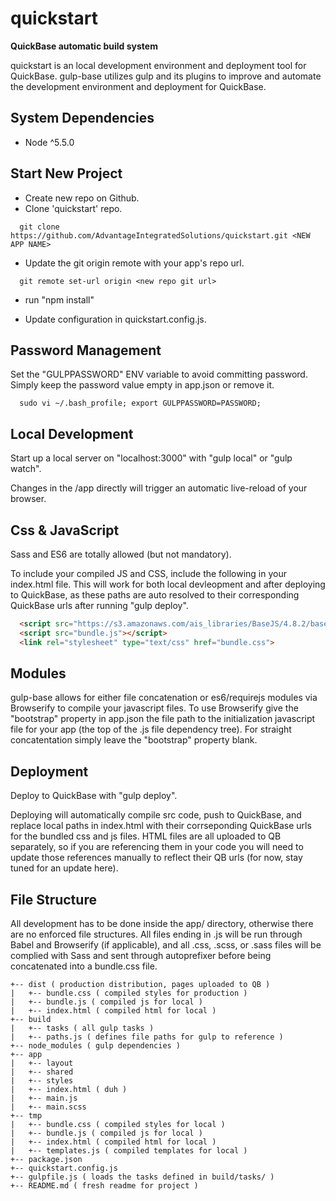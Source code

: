 # quickstart
**QuickBase automatic build system**

quickstart is an local development environment and deployment tool for QuickBase. gulp-base utilizes gulp and its plugins to improve and automate the development environment and deployment for QuickBase.

## System Dependencies
* Node ^5.5.0

## Start New Project
* Create new repo on Github.
* Clone 'quickstart' repo.
```shell
  git clone https://github.com/AdvantageIntegratedSolutions/quickstart.git <NEW APP NAME>
```

* Update the git origin remote with your app's repo url.
```shell
  git remote set-url origin <new repo git url>
```
* run "npm install"

* Update configuration in quickstart.config.js.

## Password Management
Set the "GULPPASSWORD" ENV variable to avoid committing password. Simply keep the password value empty in app.json or remove it.

```shell
  sudo vi ~/.bash_profile; export GULPPASSWORD=PASSWORD;
```

## Local Development
Start up a local server on "localhost:3000" with "gulp local" or "gulp watch".

Changes in the /app directly will trigger an automatic live-reload of your browser.

## Css & JavaScript
Sass and ES6 are totally allowed (but not mandatory).

To include your compiled JS and CSS, include the following in your index.html file. This will work for both local devleopment and after deploying to QuickBase, as these paths are auto resolved to their corresponding QuickBase urls after running "gulp deploy".
```html
  <script src="https://s3.amazonaws.com/ais_libraries/BaseJS/4.8.2/base.min.js"></script>
  <script src="bundle.js"></script>
  <link rel="stylesheet" type="text/css" href="bundle.css">
```

## Modules
gulp-base allows for either file concatenation or es6/requirejs modules via Browserify to compile your javascript files. To use Browserify give the "bootstrap" property in app.json the file path to the initialization javascript file for your app (the top of the .js file dependency tree). For straight concatentation simply leave the "bootstrap" property blank.

## Deployment
Deploy to QuickBase with "gulp deploy".

Deploying will automatically compile src code, push to QuickBase, and replace local paths in index.html with their corrseponding QuickBase urls for the bundled css and js files. HTML files are all uploaded to QB separately, so if you are referencing them in your code you will need to update those references manually to reflect their QB urls (for now, stay tuned for an update here).

## File Structure
All development has to be done inside the app/ directory, otherwise there are no enforced file structures. All files ending in .js will be run through Babel and Browserify (if applicable), and all .css, .scss, or .sass files will be complied with Sass and sent through autoprefixer before being concatenated into a bundle.css file.

```
+-- dist ( production distribution, pages uploaded to QB )
|   +-- bundle.css ( compiled styles for production )
|   +-- bundle.js ( compiled js for local )
|   +-- index.html ( compiled html for local )
+-- build
|   +-- tasks ( all gulp tasks )
|   +-- paths.js ( defines file paths for gulp to reference )
+-- node_modules ( gulp dependencies )
+-- app
|   +-- layout
|   +-- shared
|   +-- styles
|   +-- index.html ( duh )
|   +-- main.js
|   +-- main.scss
+-- tmp
|   +-- bundle.css ( compiled styles for local )
|   +-- bundle.js ( compiled js for local )
|   +-- index.html ( compiled html for local )
|   +-- templates.js ( compiled templates for local )
+-- package.json
+-- quickstart.config.js
+-- gulpfile.js ( loads the tasks defined in build/tasks/ )
+-- README.md ( fresh readme for project )
```